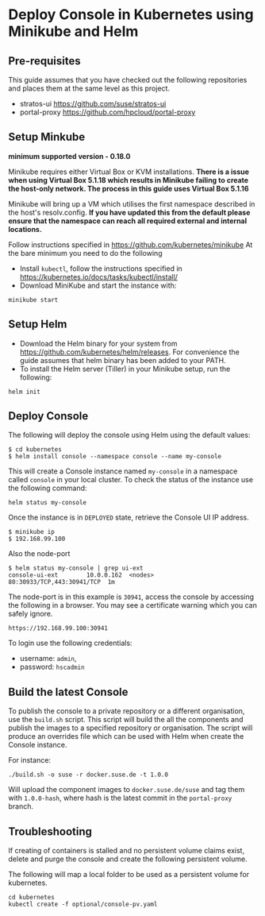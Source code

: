 # Deploy Console in Kubernetes using Minikube and Helm

## Pre-requisites
This guide assumes that you have checked out the following repositories and places them at the same level as this project.
- stratos-ui https://github.com/suse/stratos-ui
- portal-proxy https://github.com/hpcloud/portal-proxy


## Setup Minkube

**minimum supported version - 0.18.0**

Minikube requires either Virtual Box or KVM installations. **There is a issue when using Virtual Box 5.1.18 which 
results in Minikube failing to create the host-only network. The process in this guide uses Virtual Box 5.1.16**

Minikube will bring up a VM which utilises the first namespace described in the host's resolv.config. **If you have 
updated this from the default please ensure that the namespace can reach all required external and internal locations.**

Follow instructions specified in https://github.com/kubernetes/minikube
At the bare minimum you need to do the following
- Install `kubectl`, follow the instructions specified in https://kubernetes.io/docs/tasks/kubectl/install/
- Download MiniKube and start the instance with:
 ```
minikube start
```

## Setup Helm
- Download the Helm binary for your system from https://github.com/kubernetes/helm/releases.
For convenience the guide assumes that helm binary has been added to your PATH.
- To install the Helm server (Tiller) in your Minikube setup, run the following:
```
helm init
```

## Deploy Console
The following will deploy the console using Helm using the default values:
```
$ cd kubernetes
$ helm install console --namespace console --name my-console
```

This will create a Console instance named `my-console` in a namespace called `console` in your local cluster.
To check the status of the instance use the following command:
```
helm status my-console
```

Once the instance is in `DEPLOYED` state, retrieve the Console UI IP address.
```
$ minikube ip
$ 192.168.99.100
```

Also the node-port
```
$ helm status my-console | grep ui-ext
console-ui-ext        10.0.0.162  <nodes>      80:30933/TCP,443:30941/TCP  1m  
```

The node-port is in this example is `30941`, access the console by accessing the following in a browser. You may see a certificate warning which you can safely ignore.
```
https://192.168.99.100:30941
```

To login use the following credentials:
 - username: `admin`,
 - password: `hscadmin`
 
## Build the latest Console
To publish the console to a private repository or a different organisation, use the `build.sh` script.
This script will build the all the components and publish the images to a specified repository or organisation. The script will produce an overrides file which can be used with Helm when create the Console instance.

For instance:
```
./build.sh -o suse -r docker.suse.de -t 1.0.0
```
Will upload the component images to `docker.suse.de/suse` and tag them with `1.0.0-hash`, where hash is the latest commit in the `portal-proxy` branch.

## Troubleshooting
If creating of containers is stalled and no persistent volume claims exist, delete and purge the console and create the following persistent volume.

The following will map a local folder to be used as a persistent volume for kubernetes.
```
cd kubernetes
kubectl create -f optional/console-pv.yaml
```
